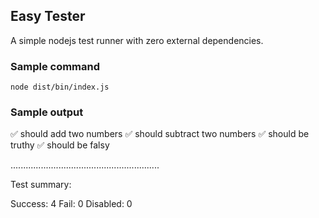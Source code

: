 ## Easy Tester

A simple nodejs test runner with zero external dependencies.

### Sample command

`node dist/bin/index.js`

### Sample output

✅ should add two numbers
✅ should subtract two numbers
✅ should be truthy
✅ should be falsy

...........................................................

Test summary:

  Success: 4
  Fail: 0
  Disabled: 0

